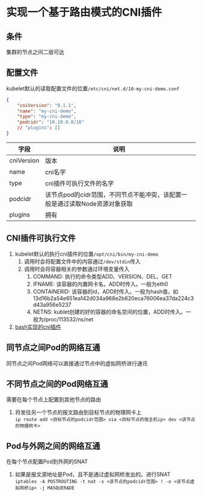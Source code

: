 # 实现一个基于路由模式的CNI插件

## 条件
集群的节点之间二层可达

## 配置文件
kubelet默认的读取配置文件的位置`/etc/cni/net.d/10-my-cni-demo.conf`
   ```json
   {
       "cniVersion": "0.1.1",
       "name": "my-cni-demo",
       "type": "my-cni-demo",
       "podcidr": "10.10.0.0/16"
       // "plugins": []
   }
   ```
   | 字段       | 说明                                                                        |
   | ---------- | --------------------------------------------------------------------------- |
   | cniVersion | 版本                                                                        |
   | name       | cni名字                                                                     |
   | type       | cni插件可执行文件的名字                                                     |
   | podcidr    | 该节点pod的cidr范围，不同节点不能冲突，该配置一般是通过读取Node资源对象获取 |
   | plugins    | 拥有 |

## CNI插件可执行文件
1. kubelet默认的执行cni插件的位置`/opt/cni/bin/my-cni-demo`
   1. 调用时会将配置文件中的内容通过`/dev/stdin`传入
   2. 调用时会将容器相关的参数通过环境变量传入
      1. COMMAND: 执行的命令类型ADD、VERSION、DEL、GET
      2. IFNAME: 该容器的内置网卡名，ADD时传入。一般为eth0
      3. CONTAINERID: 该容器的id，ADD时传入。一般为hash值，如13d16b2a54e651ea142d034a968e2b620eca76006ea37da224c3d43a956e5237
      4. NETNS: kublet创建的好的容器的命名空间的位置，ADD时传入。一般为/proc/113532/ns/net
2. [bash实现的cni插件](./my-cni-demo)

## 同节点之间Pod的网络互通
同节点之间Pod网络可以直接通过节点中的虚拟网桥进行通讯

## 不同节点之间的Pod网络互通
需要在每个节点上配置到其他节点的路由
1. 将发往另一个节点的报文路由到目标节点的物理网卡上  
   `ip route add <目标节点的podcidr范围> via <目标节点的宿主机ip> dev <该节点的物理网卡>`

## Pod与外网之间的网络互通
在每个节点配置Pod到外网的SNAT
1. 如果是报文源地址是Pod，且不是通过虚拟网桥发出的。进行SNAT  
   `iptables -A POSTROUTING -t nat -s <该节点的podcidr范围> ! -o <该节点虚拟网桥ip> -j MASQUERADE`